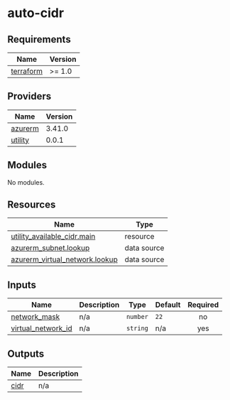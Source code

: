 # auto-cidr

<!-- BEGINNING OF PRE-COMMIT-TERRAFORM DOCS HOOK -->
## Requirements

| Name | Version |
|------|---------|
| <a name="requirement_terraform"></a> [terraform](#requirement\_terraform) | >= 1.0 |

## Providers

| Name | Version |
|------|---------|
| <a name="provider_azurerm"></a> [azurerm](#provider\_azurerm) | 3.41.0 |
| <a name="provider_utility"></a> [utility](#provider\_utility) | 0.0.1 |

## Modules

No modules.

## Resources

| Name | Type |
|------|------|
| [utility_available_cidr.main](https://registry.terraform.io/providers/massdriver-cloud/utility/latest/docs/resources/available_cidr) | resource |
| [azurerm_subnet.lookup](https://registry.terraform.io/providers/hashicorp/azurerm/latest/docs/data-sources/subnet) | data source |
| [azurerm_virtual_network.lookup](https://registry.terraform.io/providers/hashicorp/azurerm/latest/docs/data-sources/virtual_network) | data source |

## Inputs

| Name | Description | Type | Default | Required |
|------|-------------|------|---------|:--------:|
| <a name="input_network_mask"></a> [network\_mask](#input\_network\_mask) | n/a | `number` | `22` | no |
| <a name="input_virtual_network_id"></a> [virtual\_network\_id](#input\_virtual\_network\_id) | n/a | `string` | n/a | yes |

## Outputs

| Name | Description |
|------|-------------|
| <a name="output_cidr"></a> [cidr](#output\_cidr) | n/a |
<!-- END OF PRE-COMMIT-TERRAFORM DOCS HOOK -->
